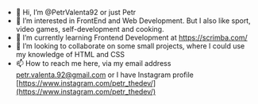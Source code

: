 - 👋 Hi, I’m @PetrValenta92 or just Petr
- 👀 I’m interested in FrontEnd and Web Development. But I also like sport, video games, self-development and cooking.
- 🌱 I’m currently learning Frontend Development at https://scrimba.com/
- 💞️ I’m looking to collaborate on some small projects, where I could use my knowledge of HTML and CSS
- 📫 How to reach me here, via my email address petr.valenta.92@gmail.com or I have Instagram profile [https://www.instagram.com/petr_thedev/](https://www.instagram.com/petr_thedev/)

<!---
PetrValenta92/PetrValenta92 is a ✨ special ✨ repository because its `README.md` (this file) appears on your GitHub profile.
You can click the Preview link to take a look at your changes.
--->
